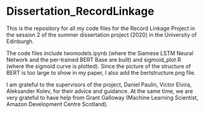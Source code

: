 # Dissertation_RecordLinkage

This is the repository for all my code files for the Record Linkage Project in the session 2 of the summer dissertation project (2020) in 
the University of Edinburgh. 

The code files include twomodels.ipynb (where the Siamese LSTM Neural Network and the per-trained BERT Base are built) and sigmoid_plot.R 
(where the sigmoid curve is plotted). Since the picture of the structure of BERT is too large to show in my paper, I also add the 
bertstructure.png file.

I am grateful to the supervisors of the project, Daniel Paulin, Victor Elvira, Aleksander Kolev, for their advice and guidance. At the same 
time, we are very grateful to have help from Grant Galloway (Machine Learning  Scientist, Amazon Development Centre Scotland). 
